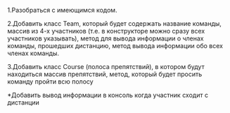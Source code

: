 1.Разобраться с имеющимся кодом.

2.Добавить класс Team, который будет содержать название
команды, массив из 4-х участников (т.е. в конструкторе можно
сразу всех участников указывать), метод для вывода
информации о членах команды, прошедших дистанцию, метод
вывода информации обо всех членах команды. 

3.Добавить класс Course (полоса препятствий), в котором будут
находиться массив препятствий, метод, который будет просить
команду пройти всю полосу

*Добавить вывод информации в консоль когда участник сходит с дистанции
